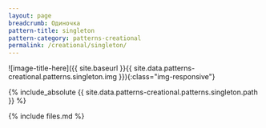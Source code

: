 ```yaml
---
layout: page
breadcrumb: Одиночка
pattern-title: singleton
pattern-category: patterns-creational
permalink: /creational/singleton/
---
```

![image-title-here]({{ site.baseurl }}{{ site.data.patterns-creational.patterns.singleton.img }}){:class="img-responsive"}

{% include_absolute {{ site.data.patterns-creational.patterns.singleton.path }} %}

{% include files.md %}
